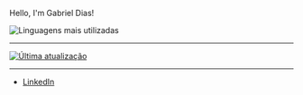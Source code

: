 Hello, I'm Gabriel Dias!



![Linguagens mais utilizadas](https://github-readme-stats.vercel.app/api/top-langs/?username=Gabriel-sDias&layout=compact&theme=radical)

---

[![Última atualização](https://github-readme-stats.vercel.app/api/pin/?username=Gabriel-sDias&repo=EloMaluco&theme=radical)](https://github.com/Gabriel-sDias/EloMaluco)

---

- [LinkedIn](https://www.linkedin.com/in/gabriel-dias-3b9a48291/)
